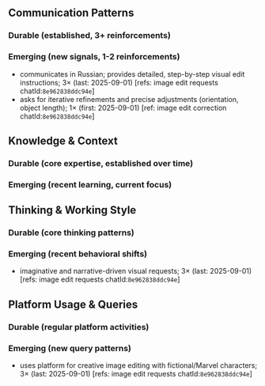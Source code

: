## Communication Patterns
### Durable (established, 3+ reinforcements)

### Emerging (new signals, 1-2 reinforcements)
- communicates in Russian; provides detailed, step-by-step visual edit instructions; 3× (last: 2025-09-01) [refs: image edit requests chatId:`8e962838ddc94e`]
- asks for iterative refinements and precise adjustments (orientation, object length); 1× (first: 2025-09-01) [ref: image edit correction chatId:`8e962838ddc94e`]

## Knowledge & Context
### Durable (core expertise, established over time)

### Emerging (recent learning, current focus)

## Thinking & Working Style
### Durable (core thinking patterns)

### Emerging (recent behavioral shifts)
- imaginative and narrative-driven visual requests; 3× (last: 2025-09-01) [refs: image edit requests chatId:`8e962838ddc94e`]

## Platform Usage & Queries
### Durable (regular platform activities)

### Emerging (new query patterns)
- uses platform for creative image editing with fictional/Marvel characters; 3× (last: 2025-09-01) [refs: image edit requests chatId:`8e962838ddc94e`]